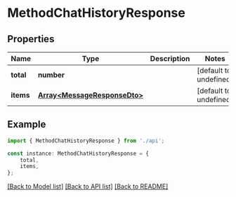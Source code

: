 # MethodChatHistoryResponse


## Properties

Name | Type | Description | Notes
------------ | ------------- | ------------- | -------------
**total** | **number** |  | [default to undefined]
**items** | [**Array&lt;MessageResponseDto&gt;**](MessageResponseDto.md) |  | [default to undefined]

## Example

```typescript
import { MethodChatHistoryResponse } from './api';

const instance: MethodChatHistoryResponse = {
    total,
    items,
};
```

[[Back to Model list]](../README.md#documentation-for-models) [[Back to API list]](../README.md#documentation-for-api-endpoints) [[Back to README]](../README.md)
